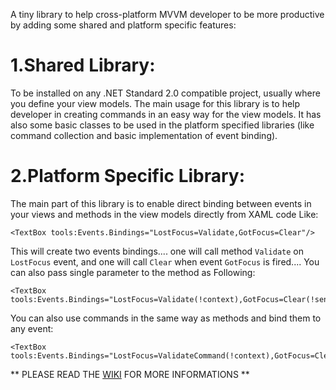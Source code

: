 A tiny library to help cross-platform MVVM developer to be more productive by adding some shared and platform specific features:

# 1.Shared Library:
To be installed on any .NET Standard 2.0 compatible project, usually where you define your view models.
The main usage for this library is to help developer in creating commands in an easy way for the view models. It has also some basic classes to be used in the platform specified libraries (like command collection and basic implementation of event binding).

# 2.Platform Specific Library:
The main part of this library is to enable direct binding between events in your views and methods in the view models directly from XAML code Like:
```XAML
<TextBox tools:Events.Bindings="LostFocus=Validate,GotFocus=Clear"/>
```
This will create two events bindings.... one will call method `Validate` on `LostFocus` event, and one will call `Clear` when event `GotFocus` is fired....
You can also pass single parameter to the method as Following: 
```xaml
<TextBox tools:Events.Bindings="LostFocus=Validate(!context),GotFocus=Clear(!sender)"/>
```

You can also use commands in the same way as methods and bind them to any event:
```xaml
<TextBox tools:Events.Bindings="LostFocus=ValidateCommand(!context),GotFocus=ClearCommand(!sender)"/>
```


** PLEASE READ THE [WIKI](https://github.com/eiadxp/MvvmTools/wiki) FOR MORE INFORMATIONS **

